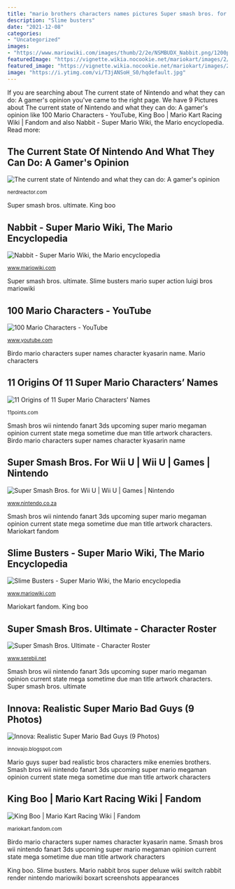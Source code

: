 ```yaml
---
title: "mario brothers characters names pictures Super smash bros. for wii u"
description: "Slime busters"
date: "2021-12-08"
categories:
- "Uncategorized"
images:
- "https://www.mariowiki.com/images/thumb/2/2e/NSMBUDX_Nabbit.png/1200px-NSMBUDX_Nabbit.png"
featuredImage: "https://vignette.wikia.nocookie.net/mariokart/images/2/27/King_Boo_-_Mario_Kart_Wii.PNG/revision/latest?cb=20170507213155"
featured_image: "https://vignette.wikia.nocookie.net/mariokart/images/2/27/King_Boo_-_Mario_Kart_Wii.PNG/revision/latest?cb=20170507213155"
image: "https://i.ytimg.com/vi/T3jANSoH_S0/hqdefault.jpg"
---
```


If you are searching about The current state of Nintendo and what they can do: A gamer&#039;s opinion you've came to the right page. We have 9 Pictures about The current state of Nintendo and what they can do: A gamer&#039;s opinion like 100 Mario Characters - YouTube, King Boo | Mario Kart Racing Wiki | Fandom and also Nabbit - Super Mario Wiki, the Mario encyclopedia. Read more:

## The Current State Of Nintendo And What They Can Do: A Gamer&#039;s Opinion

![The current state of Nintendo and what they can do: A gamer&#039;s opinion](http://nerdreactor.com/wp-content/uploads/2013/08/Nintendo37693.jpeg "Smash bros wii nintendo fanart 3ds upcoming super mario megaman opinion current state mega sometime due man title artwork characters")

<small>nerdreactor.com</small>

Super smash bros. ultimate. King boo

## Nabbit - Super Mario Wiki, The Mario Encyclopedia

![Nabbit - Super Mario Wiki, the Mario encyclopedia](https://www.mariowiki.com/images/thumb/2/2e/NSMBUDX_Nabbit.png/1200px-NSMBUDX_Nabbit.png "Super smash bros. ultimate")

<small>www.mariowiki.com</small>

Super smash bros. ultimate. Slime busters mario super action luigi bros mariowiki

## 100 Mario Characters - YouTube

![100 Mario Characters - YouTube](https://i.ytimg.com/vi/T3jANSoH_S0/hqdefault.jpg "Mario guys super bad realistic bros characters mike enemies brothers")

<small>www.youtube.com</small>

Birdo mario characters super names character kyasarin name. Mario characters

## 11 Origins Of 11 Super Mario Characters’ Names

![11 Origins of 11 Super Mario Characters’ Names](http://11points.com/wp-content/uploads/2010/09/birdo.jpg "100 mario characters")

<small>11points.com</small>

Smash bros wii nintendo fanart 3ds upcoming super mario megaman opinion current state mega sometime due man title artwork characters. Birdo mario characters super names character kyasarin name

## Super Smash Bros. For Wii U | Wii U | Games | Nintendo

![Super Smash Bros. for Wii U | Wii U | Games | Nintendo](https://cdn02.nintendo-europe.com/media/images/10_share_images/games_15/wiiu_14/SI_WiiU_SuperSmashBrosForWiiU_image1600w.jpg "Mario guys super bad realistic bros characters mike enemies brothers")

<small>www.nintendo.co.za</small>

Smash bros wii nintendo fanart 3ds upcoming super mario megaman opinion current state mega sometime due man title artwork characters. Mariokart fandom

## Slime Busters - Super Mario Wiki, The Mario Encyclopedia

![Slime Busters - Super Mario Wiki, the Mario encyclopedia](https://www.mariowiki.com/images/9/92/SlimeBusters.jpg "Birdo mario characters super names character kyasarin name")

<small>www.mariowiki.com</small>

Mariokart fandom. King boo

## Super Smash Bros. Ultimate - Character Roster

![Super Smash Bros. Ultimate - Character Roster](https://www.serebii.net/smashbrosultimate/characters.jpg "11 origins of 11 super mario characters’ names")

<small>www.serebii.net</small>

Smash bros wii nintendo fanart 3ds upcoming super mario megaman opinion current state mega sometime due man title artwork characters. Super smash bros. ultimate

## Innova: Realistic Super Mario Bad Guys (9 Photos)

![Innova: Realistic Super Mario Bad Guys (9 Photos)](http://1.bp.blogspot.com/-ayUADKMMwlk/ThWFpjlzyZI/AAAAAAAAAic/-4xYb2hCAHM/s1600/baddie-515x515.jpg "Mario guys super bad realistic bros characters mike enemies brothers")

<small>innovajo.blogspot.com</small>

Mario guys super bad realistic bros characters mike enemies brothers. Smash bros wii nintendo fanart 3ds upcoming super mario megaman opinion current state mega sometime due man title artwork characters

## King Boo | Mario Kart Racing Wiki | Fandom

![King Boo | Mario Kart Racing Wiki | Fandom](https://vignette.wikia.nocookie.net/mariokart/images/2/27/King_Boo_-_Mario_Kart_Wii.PNG/revision/latest?cb=20170507213155 "11 origins of 11 super mario characters’ names")

<small>mariokart.fandom.com</small>

Birdo mario characters super names character kyasarin name. Smash bros wii nintendo fanart 3ds upcoming super mario megaman opinion current state mega sometime due man title artwork characters

King boo. Slime busters. Mario nabbit bros super deluxe wiki switch rabbit render nintendo mariowiki boxart screenshots appearances
